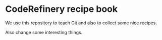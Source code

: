 # CodeRefinery recipe book

We use this repository to teach Git and also to collect
some nice recipes.

Also change some interesting things.
